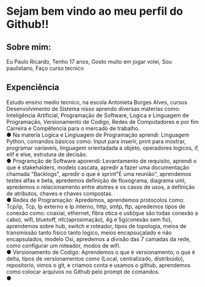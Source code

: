<h1>Sejam bem vindo ao meu perfil do Github!!</h1>

<h2>Sobre mim: </h2>

Eu  Paulo Ricardo, Tenho 17 anos, Gosto muito em jogar volei, Sou paulistano, Faço curso tecnico 

<h2>Expenciência</h2>
Estudo ensino medio tecnico, na escola Antonieta Borges Alves, cursos Desenvolvimento de Sistema nisso aprendo diversas materías como: Inteligência Artificial, Programação de Software, Logica e Linguagem de Programação, Versionamento de Codigo, Redes de Computadores e por fim Carreira e Compêtencia para o  mercado de trabalho.<br>
●  Na matería Logica e Lingiuagem de Programação aprendi: Linguagem Python, comandos básicos como: Input para inserir, print para mostrar, programar  variaveis, linguagem orientadada a objeto, operadores logicos, if, elif e else, estrutura de decisão.<br>
● Programção de Software aporendi: Levantamento de requisito, aprendi o que é stakehalders, modelo cascata, apredir a fazer uma documentação chamada "Backlogs", apredir o que é sprint"É uma reunião", aprendemos testes alfas e beta, apredemos definição de fluxograma, diagrama uml, apredemos o relacionamento entre atotres e os casos de usos,  a definição de atributos, chaves e chaves compostas.<br>
● Redes de Programação: Apredemos, aprendemos protocolos como: Tcp/ip, Tcp, Ip externo e Ip interno, http, smtp, ftp, apredemos tipos de conexão como: coaxial, ethernet, fibra otica e usb(que são todas conexão a cabo), wifi, bluetoff, nfc(aproximação), 4g e 5g(conexão sem fio), aprendemos sobre hub, switch e roteador, tipos de topologia, meios de transmissão tanto fisico tanto logico, meios encapsuçalado e não encapsulados, modelo Osi, apredemos a divisão das 7 camadas da rede, como configurar um roteador, modos de wifi.<br>
● Versionamento de Codigo: Aprendemos o que é versionamento, o que é delta, tipos de versionamentos como (Local, centralizado, distribuido), repositorio, vimos o git, e criamos conta e usamos o github, aprendemos como colocar arquivos no Github pelo prompt de comandos.<br>
● 